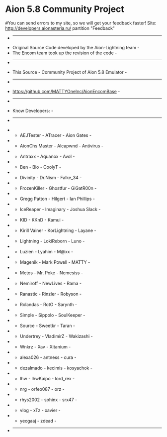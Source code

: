 # Aion 5.8 Community Project

#You can send errors to my site, so we will get your feedback faster!
Site: http://developers.aionasteria.ru/ partition "Feedback"

* - - - - - - - - - - - - - - - - - - - - - - - - - - - - - - - - - - - -
* Original Source Code developed by the Aion-Lightning team				      -
* The Encom team took up the revision of the code						            -
* - - - - - - - - - - - - - - - - - - - - - - - - - - - - - - - - - - - -
* This Source - Community Project of Aion 5.8 Emulator					        -
* - - - - - - - - - - - - - - - - - - - - - - - - - - - - - - - - - - - -
* https://github.com/MATTYOneInc/AionEncomBase							            -
* - - - - - - - - - - - - - - - - - - - - - - - - - - - - - - - - - - - -
* Know Developers:														                          -
* - - - - - - - - - - - - - - - - - - - - - - - - - - - - - - - - - - - -
* - AEJTester				    - ATracer				    - Aion Gates		            -
* - AionChs Master			- Alcapwnd				  - Antivirus			            -
* - Antraxx					    - Aquanox				    - Avol				              -
* - Ben						      - Bio					      - CoolyT			              -
* - Divinity				    - Dr.Nism				    - Falke_34			            -
* - FrozenKiller			  - Ghostfur				  - GiGatR00n			            -
* - Gregg Patton			  - Hilgert				    - Ian Phillips		          -
* - IceReaper				    - Imaginary				  - Joshua Slack		          -
* - KID						      - KKnD					    - Kamui				              -
* - Kirill Vainer			  - KorLightning		  - Layane			              -
* - Lightning				    - LokiReborn			  - Luno				              -
* - Luzien					    - Lyahim				    - M@xx				              -
* - Magenik					    - Mark Powell			  - MATTY				              -
* - Metos					      - Mr. Poke				  - Nemesiss			            -
* - Nemiroff				    - NewLives				  - Rama				              -
* - Ranastic				    - Rinzler				    - Robyson			              -
* - Rolandas				    - RotO					    - Sarynth			              -
* - Simple					    - Sippolo				    - SoulKeeper		            -
* - Source	 				    - Sweetkr				    - Taran				              -
* - Undertrey				    - VladimirZ				  - Wakizashi			            -
* - Wnkrz					      - Xav					      - Xitanium			            -
* - alexa026				    - antness				    - cura				              -
* - dezalmado				    - kecimis				    - kosyachok			            -
* - lhw						      - lhwKaipo				  - lord_rex			            -
* - nrg						      - orfeo087				  - orz				                -
* - rhys2002				    - sphinx				    - srx47				              -
* - vlog					      - xTz					      - xavier			              -
* - yecgaaj					    - zdead										                      -
* - - - - - - - - - - - - - - - - - - - - - - - - - - - - - - - - - - - -
